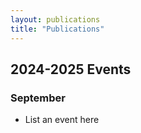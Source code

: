 ```yaml
---
layout: publications
title: "Publications"
---
```

<style> purple { color: purple; } red { color: red; } green { color: lightgreen; } </style>

## **2024-2025 Events**

### September 
* List an event here 
